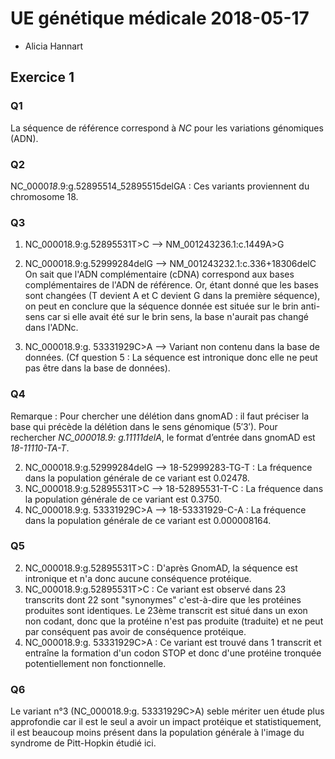 # UE génétique médicale 2018-05-17
* Alicia Hannart
## Exercice 1

### Q1
La séquence de référence correspond à *NC* pour les variations génomiques (ADN).

### Q2
NC_0000*18*.9:g.52895514_52895515delGA : Ces variants proviennent du chromosome 18.

### Q3
1. NC_000018.9:g.52895531T>C --> NM_001243236.1:c.1449A>G
2. NC_000018.9:g.52999284delG --> NM_001243232.1:c.336+18306delC
On sait que l'ADN complémentaire (cDNA) correspond aux bases complémentaires de l'ADN de référence. Or, étant donné que les bases sont changées (T devient A et C devient G dans la première séquence), on peut en conclure que la séquence donnée est située sur le brin anti-sens car si elle avait été sur le brin sens, la base n'aurait pas changé dans l'ADNc.

3. NC_000018.9:g. 53331929C>A --> Variant non contenu dans la base de données. (Cf question 5 : La séquence est intronique donc elle ne peut pas être dans la base de données).

### Q4
Remarque : Pour chercher une délétion dans gnomAD : il faut préciser la base qui précède la délétion dans le sens génomique (5′3′). Pour rechercher *NC_000018.9: g.11111delA*, le format d’entrée dans gnomAD est *18-11110-TA-T*.

2. NC_000018.9:g.52999284delG --> 18-52999283-TG-T : La fréquence dans la population générale de ce variant est 0.02478.
1. NC_000018.9:g.52895531T>C --> 18-52895531-T-C : La fréquence dans la population générale de ce variant est 0.3750.
3. NC_000018.9:g. 53331929C>A --> 18-53331929-C-A : La fréquence dans la population générale de ce variant est 0.000008164.

### Q5

2. NC_000018.9:g.52895531T>C : D'après GnomAD, la séquence est intronique et n'a donc aucune conséquence protéique.
1. NC_000018.9:g.52895531T>C : Ce variant est observé dans 23 transcrits dont 22 sont "synonymes" c'est-à-dire que les protéines produites sont identiques. Le 23ème transcrit est situé dans un exon non codant, donc que la protéine n'est pas produite (traduite) et ne peut par conséquent pas avoir de conséquence protéique.
3. NC_000018.9:g. 53331929C>A : Ce variant est trouvé dans 1 transcrit et entraîne la formation d'un codon STOP et donc d'une protéine tronquée potentiellement non fonctionnelle.

### Q6

Le variant n°3 (NC_000018.9:g. 53331929C>A) seble mériter uen étude plus approfondie car il est le seul a avoir un impact protéique et statistiquement, il est beaucoup moins présent dans la population générale à l'image du syndrome de Pitt-Hopkin étudié ici.




